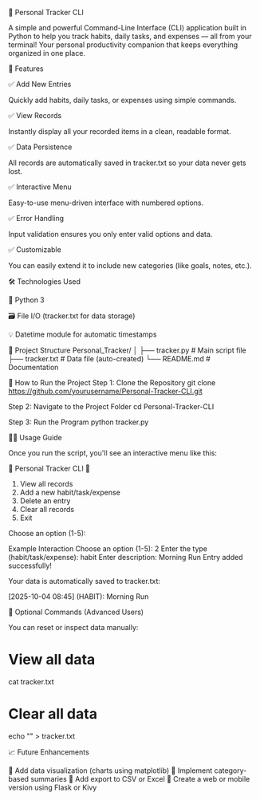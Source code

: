 🧭 Personal Tracker CLI

A simple and powerful Command-Line Interface (CLI) application built in Python to help you track habits, daily tasks, and expenses — all from your terminal!
Your personal productivity companion that keeps everything organized in one place.

🌟 Features

✅ Add New Entries

Quickly add habits, daily tasks, or expenses using simple commands.

✅ View Records

Instantly display all your recorded items in a clean, readable format.

✅ Data Persistence

All records are automatically saved in tracker.txt so your data never gets lost.

✅ Interactive Menu

Easy-to-use menu-driven interface with numbered options.

✅ Error Handling

Input validation ensures you only enter valid options and data.

✅ Customizable

You can easily extend it to include new categories (like goals, notes, etc.).

🛠️ Technologies Used

🐍 Python 3

🗃️ File I/O (tracker.txt for data storage)

💡 Datetime module for automatic timestamps

📂 Project Structure
Personal_Tracker/
│
├── tracker.py          # Main script file
├── tracker.txt         # Data file (auto-created)
└── README.md           # Documentation

🚀 How to Run the Project
Step 1: Clone the Repository
git clone https://github.com/yourusername/Personal-Tracker-CLI.git

Step 2: Navigate to the Project Folder
cd Personal-Tracker-CLI

Step 3: Run the Program
python tracker.py

🧑‍💻 Usage Guide

Once you run the script, you'll see an interactive menu like this:

📘 Personal Tracker CLI 📘

1. View all records
2. Add a new habit/task/expense
3. Delete an entry
4. Clear all records
5. Exit

Choose an option (1-5):

Example Interaction
Choose an option (1-5): 2
Enter the type (habit/task/expense): habit
Enter description: Morning Run
Entry added successfully!


Your data is automatically saved to tracker.txt:

[2025-10-04 08:45] (HABIT): Morning Run

🧹 Optional Commands (Advanced Users)

You can reset or inspect data manually:

# View all data
cat tracker.txt

# Clear all data
echo "" > tracker.txt

📈 Future Enhancements

🔹 Add data visualization (charts using matplotlib)
🔹 Implement category-based summaries
🔹 Add export to CSV or Excel
🔹 Create a web or mobile version using Flask or Kivy
